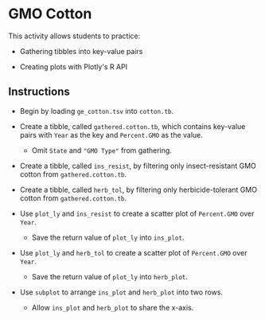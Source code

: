 # GMO Cotton

This activity allows students to practice:

  * Gathering tibbles into key-value pairs

  * Creating plots with Plotly's R API

## Instructions

* Begin by loading `ge_cotton.tsv` into `cotton.tb`.

* Create a tibble, called `gathered.cotton.tb`, which contains key-value pairs with `Year` as the key and `Percent.GMO` as the value.

  * Omit `State` and `"GMO Type"` from gathering.


* Create a tibble, called `ins_resist`, by filtering only insect-resistant GMO cotton from `gathered.cotton.tb`.

* Create a tibble, called `herb_tol`, by filtering only herbicide-tolerant GMO cotton from `gathered.cotton.tb`.

* Use `plot_ly` and `ins_resist` to create a scatter plot of `Percent.GMO` over `Year`.

  * Save the return value of `plot_ly` into `ins_plot`.

* Use `plot_ly` and `herb_tol` to create a scatter plot of `Percent.GMO` over `Year`.

  * Save the return value of `plot_ly` into `herb_plot`.

* Use `subplot` to arrange `ins_plot` and `herb_plot` into two rows.

  * Allow `ins_plot` and `herb_plot` to share the x-axis.
